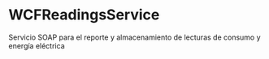 # WCFReadingsService
Servicio SOAP para el reporte y almacenamiento de lecturas de consumo y energía eléctrica
